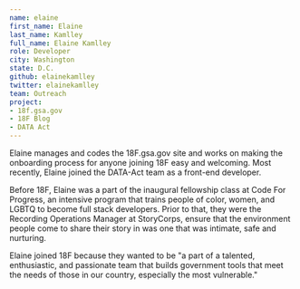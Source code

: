 ```yaml
---
name: elaine
first_name: Elaine
last_name: Kamlley
full_name: Elaine Kamlley
role: Developer
city: Washington
state: D.C.
github: elainekamlley
twitter: elainekamlley
team: Outreach
project:
- 18f.gsa.gov
- 18F Blog
- DATA Act
---
```


Elaine manages and codes the 18F.gsa.gov site and works on making the onboarding process for anyone joining 18F easy and welcoming. Most recently, Elaine joined the DATA-Act team as a front-end developer.  

Before 18F, Elaine was a part of the inaugural fellowship class at Code For Progress, an intensive program that trains people of color, women, and LGBTQ to become full stack developers. Prior to that, they were the Recording Operations Manager at StoryCorps, ensure that the environment people come to share their story in was one that was intimate, safe and nurturing.

Elaine joined 18F because they wanted to be "a part of a talented, enthusiastic, and passionate team that builds government tools that meet the needs of those in our country, especially the most vulnerable."
